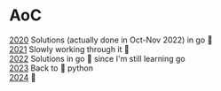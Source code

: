 # AoC

[2020](https://github.com/dbz10/AoC/tree/main/2020) Solutions (actually done in Oct-Nov 2022) in go :hedgehog:  
[2021](https://github.com/dbz10/AoC/tree/main/2021) Slowly working through it 🦀  
[2022](https://github.com/dbz10/AoC/tree/main/2022) Solutions in go :hedgehog: since I'm still learning go  
[2023](https://github.com/dbz10/AoC/tree/main/2023) Back to 🐍 python  
[2024](https://github.com/dbz10/AoC/tree/main/2024) 🐍 
